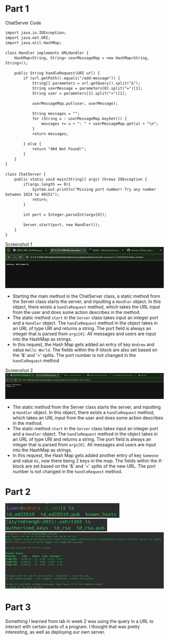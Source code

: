 # Part 1
ChatServer Code
```
import java.io.IOException;
import java.net.URI;
import java.util.HashMap;

class Handler implements URLHandler {
    HashMap<String, String> userMessageMap = new HashMap<String, String>();

    public String handleRequest(URI url) {
        if (url.getPath().equals("/add-message")) {
            String[] parameters = url.getQuery().split("&");
            String userMessage = parameters[0].split("=")[1];
            String user = parameters[1].split("=")[1];

            userMessageMap.put(user, userMessage);

            String messages = "";
            for (String u : userMessageMap.keySet()) {
                messages += u + ": " + userMessageMap.get(u) + "\n";
            }
            return messages;

        } else {
            return "404 Not Found!";
        }
    }
}

class ChatServer {
    public static void main(String[] args) throws IOException {
        if(args.length == 0){
            System.out.println("Missing port number! Try any number between 1024 to 49151");
            return;
        }

        int port = Integer.parseInt(args[0]);

        Server.start(port, new Handler());
    }
}
```
Screenshot 1
![image](part1ss1.png)
* Starting the main method in the ChatServer class, a static method from the Server class starts the server, and inputting a `Handler` object. In this object, there exists a `handleRequest` method, which takes the URL input from the user and does some action describes in the method.
* The static method `start` in the `Server` class takes input an integer port and a `Handler` object. The `handleRequest` method in the object takes in an URL of type URI and returns a string. The port field is always an integer that is parsed from `args[0]`. All messages and users are input into the HashMap as strings.
* In this request, the Hash Map gets added an entry of key `Andrew` and value `Hello World`. The fields within the if-block are also set based on the '&' and '=' splits. The port number is not changed in the `handleRequest` method

Screenshot 2
![image](part1ss2.png)
* The static method from the Server class starts the server, and inputting a `Handler` object. In this object, there exists a `handleRequest` method, which takes an URL input from the user and does some action describes in the method.
* The static method `start` in the `Server` class takes input an integer port and a `Handler` object. The `handleRequest` method in the object takes in an URL of type URI and returns a string. The port field is always an integer that is parsed from `args[0]`. All messages and users are input into the HashMap as strings.
* In this request, the Hash Map gets added another entry of key `Someone` and value `Hi`, now there being 2 keys in the map. The fields within the if-block are set based on the '&' and '=' splits of the new URL. The port number is not changed in the `handleRequest` method.

# Part 2
![image](part2ss1.png)
![image](part2ss2.png)
![image](part2ss3.png)

# Part 3
Something I learned from lab in week 2 was using the query in a URL to interact with certain parts of a program. I thought that was pretty interesting, as well as deploying our own server.



